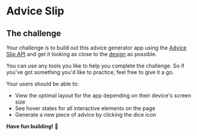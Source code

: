 # Advice Slip

## The challenge

Your challenge is to build out this advice generator app using the [Advice Slip API](https://api.adviceslip.com) and get it looking as close to the [design](https://www.figma.com/file/wxwRWZfstpsPMpZTBHrL1n/Advice-Slip?node-id=0%3A1) as possible.

You can use any tools you like to help you complete the challenge. So if you've got something you'd like to practice, feel free to give it a go.

Your users should be able to:

- View the optimal layout for the app depending on their device's screen size
- See hover states for all interactive elements on the page
- Generate a new piece of advice by clicking the dice icon

**Have fun building!** 🚀
